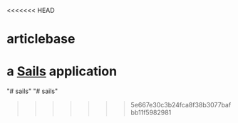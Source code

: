 <<<<<<< HEAD
# articlebase

a [Sails](http://sailsjs.org) application
=======
"# sails" 
"# sails" 
>>>>>>> 5e667e30c3b24fca8f38b3077bafbb11f5982981

